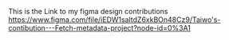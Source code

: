This is the Link to my figma design contributions
https://www.figma.com/file/iEDW1saltdZ6xkBOn48Cz9/Taiwo's-contibution---Fetch-metadata-project?node-id=0%3A1
